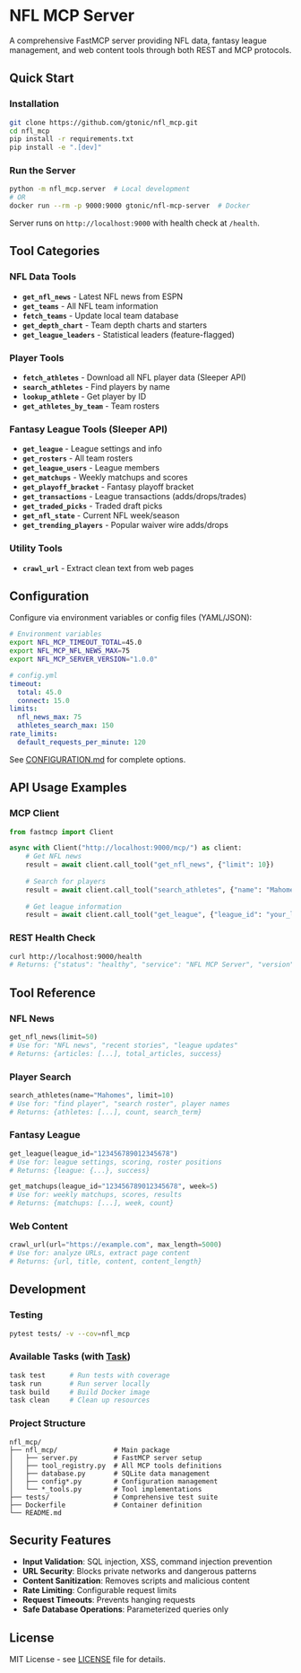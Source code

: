 # NFL MCP Server

A comprehensive FastMCP server providing NFL data, fantasy league management, and web content tools through both REST and MCP protocols.

## Quick Start

### Installation
```bash
git clone https://github.com/gtonic/nfl_mcp.git
cd nfl_mcp
pip install -r requirements.txt
pip install -e ".[dev]"
```

### Run the Server
```bash
python -m nfl_mcp.server  # Local development
# OR
docker run --rm -p 9000:9000 gtonic/nfl-mcp-server  # Docker
```

Server runs on `http://localhost:9000` with health check at `/health`.

## Tool Categories

### NFL Data Tools
- **`get_nfl_news`** - Latest NFL news from ESPN
- **`get_teams`** - All NFL team information  
- **`fetch_teams`** - Update local team database
- **`get_depth_chart`** - Team depth charts and starters
- **`get_league_leaders`** - Statistical leaders (feature-flagged)

### Player Tools  
- **`fetch_athletes`** - Download all NFL player data (Sleeper API)
- **`search_athletes`** - Find players by name
- **`lookup_athlete`** - Get player by ID  
- **`get_athletes_by_team`** - Team rosters

### Fantasy League Tools (Sleeper API)
- **`get_league`** - League settings and info
- **`get_rosters`** - All team rosters
- **`get_league_users`** - League members
- **`get_matchups`** - Weekly matchups and scores
- **`get_playoff_bracket`** - Fantasy playoff bracket
- **`get_transactions`** - League transactions (adds/drops/trades)
- **`get_traded_picks`** - Traded draft picks
- **`get_nfl_state`** - Current NFL week/season
- **`get_trending_players`** - Popular waiver wire adds/drops

### Utility Tools
- **`crawl_url`** - Extract clean text from web pages

## Configuration

Configure via environment variables or config files (YAML/JSON):

```bash
# Environment variables
export NFL_MCP_TIMEOUT_TOTAL=45.0
export NFL_MCP_NFL_NEWS_MAX=75
export NFL_MCP_SERVER_VERSION="1.0.0"
```

```yaml
# config.yml
timeout:
  total: 45.0
  connect: 15.0
limits:
  nfl_news_max: 75
  athletes_search_max: 150
rate_limits:
  default_requests_per_minute: 120
```

See [CONFIGURATION.md](CONFIGURATION.md) for complete options.

## API Usage Examples

### MCP Client
```python
from fastmcp import Client

async with Client("http://localhost:9000/mcp/") as client:
    # Get NFL news
    result = await client.call_tool("get_nfl_news", {"limit": 10})
    
    # Search for players
    result = await client.call_tool("search_athletes", {"name": "Mahomes"})
    
    # Get league information  
    result = await client.call_tool("get_league", {"league_id": "your_league_id"})
```

### REST Health Check
```bash
curl http://localhost:9000/health
# Returns: {"status": "healthy", "service": "NFL MCP Server", "version": "0.1.0"}
```

## Tool Reference

### NFL News
```python
get_nfl_news(limit=50)
# Use for: "NFL news", "recent stories", "league updates"
# Returns: {articles: [...], total_articles, success}
```

### Player Search  
```python
search_athletes(name="Mahomes", limit=10)  
# Use for: "find player", "search roster", player names
# Returns: {athletes: [...], count, search_term}
```

### Fantasy League
```python
get_league(league_id="123456789012345678")
# Use for: league settings, scoring, roster positions
# Returns: {league: {...}, success}

get_matchups(league_id="123456789012345678", week=5)
# Use for: weekly matchups, scores, results  
# Returns: {matchups: [...], week, count}
```

### Web Content
```python
crawl_url(url="https://example.com", max_length=5000)
# Use for: analyze URLs, extract page content
# Returns: {url, title, content, content_length}
```

## Development

### Testing
```bash
pytest tests/ -v --cov=nfl_mcp
```

### Available Tasks (with [Task](https://taskfile.dev))
```bash
task test      # Run tests with coverage
task run       # Run server locally  
task build     # Build Docker image
task clean     # Clean up resources
```

### Project Structure
```
nfl_mcp/
├── nfl_mcp/              # Main package
│   ├── server.py         # FastMCP server setup
│   ├── tool_registry.py  # All MCP tools definitions
│   ├── database.py       # SQLite data management
│   ├── config*.py        # Configuration management
│   └── *_tools.py        # Tool implementations
├── tests/                # Comprehensive test suite
├── Dockerfile            # Container definition
└── README.md
```

## Security Features

- **Input Validation**: SQL injection, XSS, command injection prevention
- **URL Security**: Blocks private networks and dangerous patterns  
- **Content Sanitization**: Removes scripts and malicious content
- **Rate Limiting**: Configurable request limits
- **Request Timeouts**: Prevents hanging requests
- **Safe Database Operations**: Parameterized queries only

## License

MIT License - see [LICENSE](LICENSE) file for details.